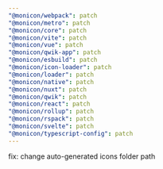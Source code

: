 ```yaml
---
"@monicon/webpack": patch
"@monicon/metro": patch
"@monicon/core": patch
"@monicon/vite": patch
"@monicon/vue": patch
"@monicon/qwik-app": patch
"@monicon/esbuild": patch
"@monicon/icon-loader": patch
"@monicon/loader": patch
"@monicon/native": patch
"@monicon/nuxt": patch
"@monicon/qwik": patch
"@monicon/react": patch
"@monicon/rollup": patch
"@monicon/rspack": patch
"@monicon/svelte": patch
"@monicon/typescript-config": patch
---
```


fix: change auto-generated icons folder path
